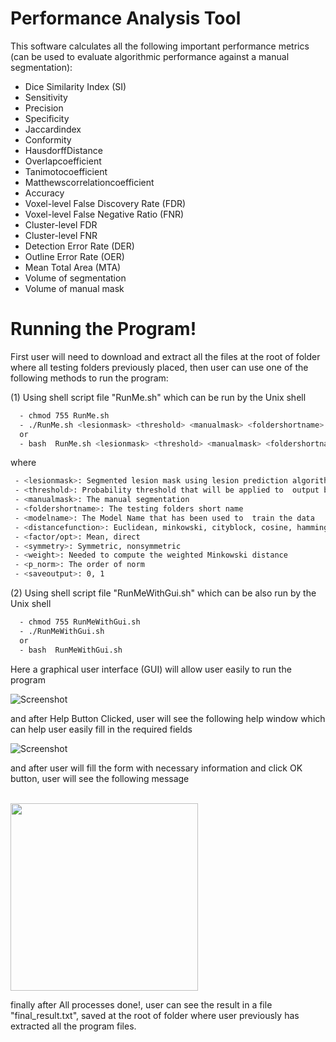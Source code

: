 # Performance Analysis Tool

This software  calculates all the following important performance metrics 
(can be used to evaluate algorithmic performance against a manual segmentation):
- Dice Similarity Index (SI) 
- Sensitivity  
- Precision  
- Specificity 
- Jaccardindex  
- Conformity 
- HausdorffDistance
- Overlapcoefficient 
- Tanimotocoefficient
- Matthewscorrelationcoefficient  
- Accuracy 
- Voxel-level False Discovery Rate (FDR) 
- Voxel-level False Negative Ratio (FNR)
- Cluster-level FDR 
- Cluster-level FNR 
- Detection Error Rate (DER) 
- Outline Error Rate (OER)
- Mean Total Area (MTA)
- Volume of segmentation
- Volume of manual mask

# Running the Program!

First user will need to download and extract all the files at the root of folder where all testing folders previously placed, then user can use one of the following methods to run the program:


(1) Using shell script file "RunMe.sh" which can be run by the Unix shell

```sh
  - chmod 755 RunMe.sh  
  - ./RunMe.sh <lesionmask> <threshold> <manualmask> <foldershortname> <modelname> <distancefunction> <factor/opt> <symmetry> <weight> <p_norm> <saveoutput>
  or
  - bash  RunMe.sh <lesionmask> <threshold> <manualmask> <foldershortname> <modelname> <distancefunction> <factor/opt> <symmetry> <weight> <p_norm> <saveoutput>
```  
where
```sh
 - <lesionmask>: Segmented lesion mask using lesion prediction algorithm
 - <threshold>: Probability threshold that will be applied to  output before calculation of the overlap measures
 - <manualmask>: The manual segmentation 
 - <foldershortname>: The testing folders short name
 - <modelname>: The Model Name that has been used to  train the data 
 - <distancefunction>: Euclidean, minkowski, cityblock, cosine, hamming, seuclidean, sqeuclidean, correlation, jaccard, chebyshev, canberra, braycurtis, mahalanobis, yule, matching, dice, kulsinski, rogerstanimoto, russellrao, sokalmichener, sokalsneath, wminkowski 
 - <factor/opt>: Mean, direct 
 - <symmetry>: Symmetric, nonsymmetric 
 - <weight>: Needed to compute the weighted Minkowski distance
 - <p_norm>: The order of norm
 - <saveoutput>: 0, 1
```
(2) Using shell script file "RunMeWithGui.sh" which can be also run by the Unix shell

```sh
  - chmod 755 RunMeWithGui.sh  
  - ./RunMeWithGui.sh
  or
  - bash  RunMeWithGui.sh
``` 
  Here a graphical user interface (GUI) will allow user easily to run the program
 
 
 ![Screenshot](GUI.jpg)
 
 
 and after Help Button Clicked, user will see the following help window which can help user easily fill in the required fields
 
 
 ![Screenshot](GUI-with_help.jpg)
 
 
 and after user will fill the form with necessary information and click OK button, user will see the following message
 
 <br>
 <img height="300" src="AfterClickOK.jpg" />
 </br>

finally after All processes done!, user can see the result in a file "final_result.txt",  saved at the root of folder where user previously has extracted all the program files.
 
